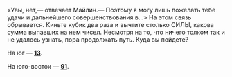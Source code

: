 «Увы, нет,— отвечает Майлин.— Поэтому я могу лишь пожелать тебе удачи и дальнейшего совершенствования в...» На этом связь обрывается. Киньте кубик два раза и вычтите столько СИЛЫ, какова сумма выпавших на нем чисел. Несмотря на то, что ничего толком так и не удалось узнать, пора продолжать путь. Куда вы пойдете?

На юг — [**13**](#n_13).

На юго-восток — [**91**](#n_91).

